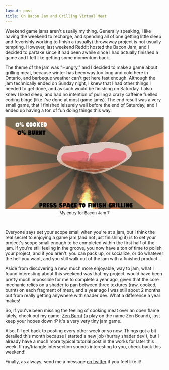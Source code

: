 ```yaml
---
layout: post
title: On Bacon Jam and Grilling Virtual Meat
---
```


Weekend game jams aren't usually my thing. Generally speaking, I like having the weekend to recharge, and spending all of one getting little sleep and feverishly working to finish a (usually) throwaway project is not usually tempting. However, last weekend Reddit hosted the Bacon Jam, and I decided to partake since it had been awhile since I had actually finished a game and I felt like getting some momentum back.

The theme of the jam was "Hungry," and I decided to make a game about grilling meat, because winter has been way too long and cold here in Ontario, and barbeque weather can't get here fast enough. Although the jam technically ended on Sunday night, I knew that I had other things I needed to get done, and as such would be finishing on Saturday. I also knew I liked sleep, and had no intention of pulling a crazy caffeine fuelled coding binge (like I've done at most game jams). The end result was a very small game, that I finished leisurely well before the end of Saturday, and I ended up having a ton of fun doing things this way. 


<div align="center">
	 	
<img src="/images/post&#95;images/2014-03-24/baconjamgameplay.png" /><br>
<font size="2">My entry for Bacon Jam 7</font>

</div>
<br>

Everyone says set your scope small when you're at a jam, but I think the real secret to enjoying a game jam (and not just finishing it) is to set your project's scope small enough to be completed within the first half of the jam. If you're still feeling in the groove, you now have a ton of time to polish your project, and if you aren't, you can pack up, or socialize, or do whatever the hell you want, and you still walk out of the jam with a finished product. 

Aside from discovering a new, much more enjoyable, way to jam, what I found interesting about this weekend was that my project, would have been pretty much impossible for me to complete a year ago, given that the core mechanic relies on a shader to pan between three textures (raw, cooked, burnt) on each fragment of meat, and a year ago I was still about 2 months out from really getting anywhere with shader dev. What a difference a year makes! 

So, if you've been missing the feeling of cooking meat over an open flame lately, check out my game: [Zen Burnt](http://www.kylehalladay.com/demos/ZenBurnt/ZenBurnt.html) (a play on the name Zen Bound), just keep your hopes down :P it's a very very tiny jam game. 

Also, I'll get back to posting every other week or so now. Things got a bit derailed this month because I started a new job (hurray shader dev!), but I already have a much more typical tutorial post in the works for later this week. If ray/triangle intersection sounds interesting to you, check back this weekend!

Finally, as always, send me a message [on twitter](http://twitter.com/khalladay) if you feel like it!
